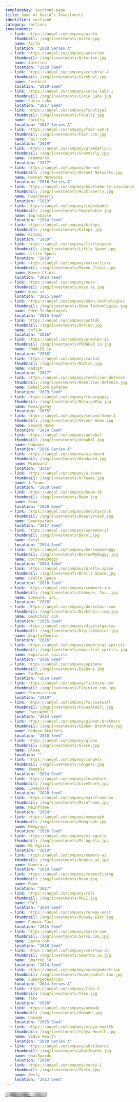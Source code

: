 ```yaml
---
templateKey: section6-page
title: Some of David's Investments
identifier: section6
category: sections
investments:
  - link: https://angel.co/company/airtm
    thumbnail: /img/investments/Airtm.jpg
    name: Airtm
    location: "2018 Series A"
  - link: https://angel.co/company/auterion
    thumbnail: /img/investments/Auterion.jpg
    name: Auterion
    location: "2018 Seed"
  - link: https://angel.co/company/cerebral-4
    thumbnail: /img/investments/Cerebral.jpg
    name: Cerebral
    location: "2019 Seed"
  - link: https://angel.co/company/curio-labs-1
    thumbnail: /img/investments/Curio Labs.jpg
    name: Curio Labs
    location: "2017 Seed"
  - link: https://angel.co/company/facultyai
    thumbnail: /img/investments/Faculty.jpg
    name: Faculty
    location: "2017 Series A"
  - link: https://angel.co/company/fair-com-1
    thumbnail: /img/investments/Fair.com.jpg
    name: Fair.com
    location: "2019"
  - link: https://angel.co/company/grammarly-1
    thumbnail: /img/investments/Grammarly.jpg
    name: Grammarly
    location: "2017"
  - link: https://angel.co/company/hornet
    thumbnail: /img/investments/Hornet Networks.jpg
    name: Hornet Networks
    location: "2016 Series A"
  - link: https://angel.co/company/huckleberry-insurance
    thumbnail: /img/investments/Huckleberry.jpg
    name: Huckleberry
    location: "2019"
  - link: https://angel.co/company/improbable
    thumbnail: /img/investments/Improbable.jpg
    name: Improbable
    location: "2014 Seed"
  - link: https://angel.co/company/kitopi
    thumbnail: /img/investments/Kitopi.jpg
    name: Kitopi
    location: "2019"
  - link: https://angel.co/company/littlespoon
    thumbnail: /img/investments/Little Spoon.jpg
    name: Little Spoon
    location: "2019"
  - link: https://angel.co/company/mavenclinic
    thumbnail: /img/investments/Maven Clinic.jpg
    name: Maven Clinic
    location: "2014 Seed"
  - link: https://angel.co/company/muse
    thumbnail: /img/investments/muse.ai.jpg
    name: muse.ai
    location: "2015 Seed"
  - link: https://angel.co/company/oden-technologies
    thumbnail: /img/investments/Oden Technologies.jpg
    name: Oden Technologies
    location: "2015 Seed"
  - link: https://angel.co/company/onfido
    thumbnail: /img/investments/Onfido.jpg
    name: Onfido
    location: "2016"
  - link: https://angel.co/company/prowler-io
    thumbnail: /img/investments/PROWLER.io.jpg
    name: PROWLER.io
    location: "2018"
  - link: https://angel.co/company/radish
    thumbnail: /img/investments/Radish.jpg
    name: Radish
    location: "2017"
  - link: https://angel.co/company/rebellion-defense
    thumbnail: /img/investments/Rebellion Defense.jpg
    name: Rebellion Defense
    location: "2019 Seed"
  - link: https://angel.co/company/recargapay
    thumbnail: /img/investments/RecargaPay.jpg
    name: RecargaPay
    location: "2015"
  - link: https://angel.co/company/second-home-1
    thumbnail: /img/investments/Second Home.jpg
    name: Second Home
    location: "2014 Seed"
  - link: https://angel.co/company/unbabel
    thumbnail: /img/investments/Unbabel.jpg
    name: Unbabel
    location: "2016 Series A"
  - link: https://angel.co/company/windward
    thumbnail: /img/investments/Windward.jpg
    name: Windward
    location: "2016"
  - link: https://angel.co/company/a-teams
    thumbnail: /img/investments/A-Teams.jpg
    name: A-Teams
    location: "2020 Seed"
  - link: https://angel.co/company/beam-26
    thumbnail: /img/investments/Beam.jpg
    name: Beam
    location: "2020 Seed"
  - link: https://angel.co/company/beautystack
    thumbnail: /img/investments/Beautystack.jpg
    name: Beautystack
    location: "2017 Seed"
  - link: https://angel.co/company/weareberyl
    thumbnail: /img/investments/Beryl.jpg
    name: Beryl
    location: "2014 Seed"
  - link: https://angel.co/company/borrowmydoggy
    thumbnail: /img/investments/BorrowMyDoggy.jpg
    name: BorrowMyDoggy
    location: "2014 Seed"
  - link: https://angel.co/company/brella-space
    thumbnail: /img/investments/Brella Space.jpg
    name: Brella Space
    location: "2018 Seed"
  - link: https://angel.co/company/commure-inc
    thumbnail: /img/investments/Commure, Inc..jpg
    name: Commure, Inc.
    location: "2018"
  - link: https://angel.co/company/deckchair-com
    thumbnail: /img/investments/Deckchair.com.jpg
    name: Deckchair.com
    location: "2015 Seed"
  - link: https://angel.co/company/digitalgenius
    thumbnail: /img/investments/DigitalGenius.jpg
    name: DigitalGenius
    location: "2016"
  - link: https://angel.co/company/empirical-spirits
    thumbnail: /img/investments/empirical spirits.jpg
    name: empirical spirits
    location: "2016 Seed"
  - link: https://angel.co/company/epibone
    thumbnail: /img/investments/EpiBone.jpg
    name: EpiBone
    location: "2014 Seed"
  - link: https://angel.co/company/finimize-com
    thumbnail: /img/investments/Finimize.com.jpg
    name: Finimize.com
    location: "2019"
  - link: https://angel.co/company/focusatwill
    thumbnail: /img/investments/FocusAtWill.jpg
    name: FocusAtWill
    location: "2014 Seed"
  - link: https://angel.co/company/gideon-brothers
    thumbnail: /img/investments/Gideon Brothers.jpg
    name: Gideon Brothers
    location: "2018 Seed"
  - link: https://angel.co/company/glose
    thumbnail: /img/investments/Glose.jpg
    name: Glose
    location: ""
  - link: https://angel.co/company/iangels
    thumbnail: /img/investments/iAngels.jpg
    name: iAngels
    location: "2014 Seed"
  - link: https://angel.co/company/loveshark
    thumbnail: /img/investments/LoveShark.jpg
    name: LoveShark
    location: "2020 Seed"
  - link: https://angel.co/company/mainframe-co
    thumbnail: /img/investments/Mainframe.jpg
    name: Mainframe
    location: "2014"
  - link: https://angel.co/company/memgraph
    thumbnail: /img/investments/Memgraph.jpg
    name: Memgraph
    location: "2016 Seed"
  - link: https://angel.co/company/mi-aguila
    thumbnail: /img/investments/Mi Aguila.jpg
    name: Mi Aguila
    location: "2019"
  - link: https://angel.co/company/numero-ai
    thumbnail: /img/investments/Numero.ai.jpg
    name: Numero.ai
    location: "2019 Seed"
  - link: https://angel.co/company/roamcoliving
    thumbnail: /img/investments/Roam.jpg
    name: Roam
    location: "2017"
  - link: https://angel.co/company/roli
    thumbnail: /img/investments/ROLI.jpg
    name: ROLI
    location: "2014 Seed"
  - link: https://angel.co/company/runway-east
    thumbnail: /img/investments/Runway East.jpg
    name: Runway East
    location: "2015 Seed"
  - link: https://angel.co/company/sarva-com
    thumbnail: /img/investments/Sarva.com.jpg
    name: Sarva.com
    location: "2018 Seed"
  - link: https://angel.co/company/smartup-io
    thumbnail: /img/investments/SmartUp.io.jpg
    name: SmartUp.io
    location: "2014 Seed"
  - link: https://angel.co/company/superpedestrian
    thumbnail: /img/investments/Superpedestrian.jpg
    name: Superpedestrian
    location: "2014 Series A"
  - link: https://angel.co/company/tiko-2
    thumbnail: /img/investments/Tiko.jpg
    name: Tiko
    location: "2020"
  - link: https://angel.co/company/unmade
    thumbnail: /img/investments/Unmade.jpg
    name: Unmade
    location: "2015 Seed"
  - link: https://angel.co/company/vidya-health
    thumbnail: /img/investments/Vidya Health.jpg
    name: Vidya Health
    location: "2020 Series A"
  - link: https://angel.co/company/what3words
    thumbnail: /img/investments/what3words.jpg
    name: what3words
    location: "2016"
  - link: https://angel.co/company/zesty-1
    thumbnail: /img/investments/Zesty.jpg
    name: Zesty
    location: "2013 Seed"
---
```

jjjjjjjjjjjjjjjjjjjjjjjjjjjjjjjjjjjjjj